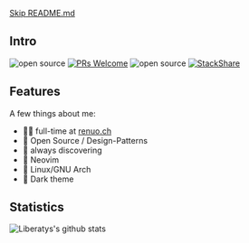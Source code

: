 [Skip README.md](#skip)

## Intro

![open source](https://img.shields.io/badge/open_source-%E2%9D%A4-FF506D)
[![PRs Welcome](https://img.shields.io/badge/PRs-welcome-19F9D8.svg)](http://makeapullrequest.com)
![open source](https://img.shields.io/badge/i18n-🇬🇧-FFCC99)
[![StackShare](http://img.shields.io/badge/tech-stack-0690fa.svg?style=flat)](https://stackshare.io/liberatys/my-stack)

## Features

A few things about me:

- :man_technologist: full-time at [renuo.ch](https://renuo.ch)
- :seedling: Open Source / Design-Patterns
- :telescope: always discovering
- :pencil: Neovim
- :penguin: Linux/GNU Arch
- :rocket: Dark theme

## Statistics

![Liberatys's github stats](https://github-readme-stats.vercel.app/api?username=liberatys&show_icons=true&title_color=FF506D&icon_color=77614b&text_color=19F9D8&bg_color=141321&border_radius=8)

<div id="skip"></div>

